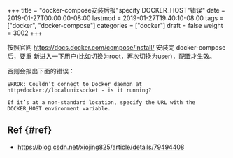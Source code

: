 +++
title = "docker-compose安装后报\"specify DOCKER_HOST\"错误"
date = 2019-01-27T00:00:00-08:00
lastmod = 2019-01-27T19:40:10-08:00
tags = ["docker", "docker-compose"]
categories = ["docker"]
draft = false
weight = 3002
+++

按照官网 <https://docs.docker.com/compose/install/> 安装完 docker-compose 后，要重
新进入一下用户(比如切换为root，再次切换为user)，配置才生效。

否则会报出下面的错误：

```shell
ERROR: Couldn’t connect to Docker daemon at http+docker://localunixsocket - is it running?

If it’s at a non-standard location, specify the URL with the DOCKER_HOST environment variable.
```


## Ref {#ref}

-   <https://blog.csdn.net/xiojing825/article/details/79494408>
